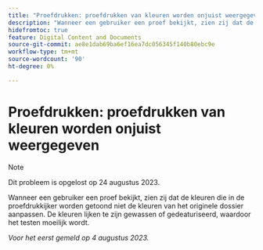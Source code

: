 ```yaml
---
title: "Proefdrukken: proefdrukken van kleuren worden onjuist weergegeven"
description: "Wanneer een gebruiker een proef bekijkt, zien zij dat de kleuren die in de proefdrukkijker worden getoond niet de kleuren van het originele dossier aanpassen. De kleuren lijken te zijn gewassen of gedeaturiseerd, waardoor proefdrukken moeilijk is."
hidefromtoc: true
feature: Digital Content and Documents
source-git-commit: ae8e1dab69ba6ef16ea7dc056345f140b80ebc9e
workflow-type: tm+mt
source-wordcount: '90'
ht-degree: 0%

---
```



# Proefdrukken: proefdrukken van kleuren worden onjuist weergegeven

<!--WF and WFP TOCs-->

>[!NOTE]
>
>Dit probleem is opgelost op 24 augustus 2023.

Wanneer een gebruiker een proef bekijkt, zien zij dat de kleuren die in de proefdrukkijker worden getoond niet de kleuren van het originele dossier aanpassen. De kleuren lijken te zijn gewassen of gedeaturiseerd, waardoor het testen moeilijk wordt.

_Voor het eerst gemeld op 4 augustus 2023._

